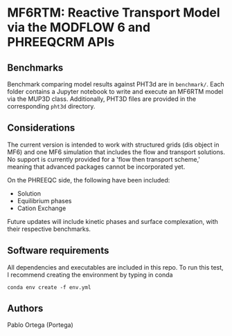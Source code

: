 # MF6RTM: Reactive Transport Model via the MODFLOW 6 and PHREEQCRM APIs

## Benchmarks
Benchmark comparing model results against PHT3d are in `benchmark/`. Each folder contains a Jupyter notebook to write and execute an MF6RTM model via the MUP3D class. Additionally, PHT3D files are provided in the corresponding `pht3d` directory.

## Considerations

The current version is intended to work with structured grids (dis object in MF6) and one MF6 simulation that includes the flow and transport solutions. No support is currently provided for a 'flow then transport scheme,' meaning that advanced packages cannot be incorporated yet.

On the PHREEQC side, the following have been included:

- Solution
- Equilibrium phases
- Cation Exchange

Future updates will include kinetic phases and surface complexation, with their respective benchmarks.

## Software requirements
All dependencies and executables are included in this repo. To run this test, I recommend creating the environment by typing in conda

```commandline
conda env create -f env.yml
```
## Authors
Pablo Ortega (Portega)